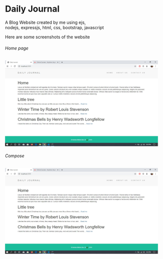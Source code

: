 <h1>Daily Journal</h1>
<p>A Blog Website created by me using 
    ejs,<br> nodejs, expressjs, html, css, bootstrap, javascript
 </p>
 <p>Here are some screenshots of the website</p>
 <h6>Home page</h6>
 <img src = "Screenshots/home.JPG">
  <h6>Compose</h6>
  <img src = "Screenshots/home.JPG">
